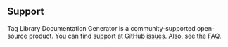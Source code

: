 Support
-------

Tag Library Documentation Generator is a community-supported open-source
product. You can find support at GitHub
[issues](https://github.com/ste-gr/tlddoc/issues). Also, see the
[FAQ](faq.html).